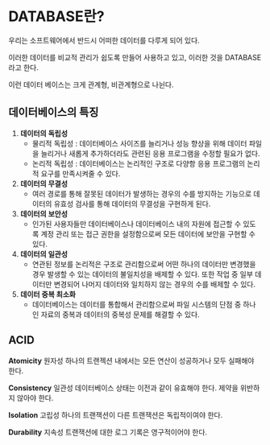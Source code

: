 # DATABASE란? 

우리는 소프트웨어에서 반드시 어떠한 데이터를 다루게 되어 있다.

이러한 데이터를 비교적 관리가 쉽도록 만들어 사용하고 있고, 이러한 것을 DATABASE라고 한다.

이런 데이터 베이스는 크게 관계형, 비관계형으로 나뉜다.

## 데이터베이스의 특징

1. **데이터의 독립성**
   - 물리적 독립성 : 데이터베이스 사이즈를 늘리거나 성능 향상을 위해 데이터 파일을 늘리거나 새롭게 추가하더라도 관련된 응용 프로그램을 수정할 필요가 없다.
   - 논리적 독립성 : 데이터베이스는 논리적인 구조로 다양항 응용 프로그램의 논리적 요구를 만족시켜줄 수 있다.
2. **데이터의 무결성**
   - 여러 경로를 통해 잘못된 데이터가 발생하는 경우의 수를 방지하는 기능으로 데이터의 유효성 검사를 통해 데이터의 무결성을 구현하게 된다.
3. **데이터의 보안성** 
   -  인가된 사용자들만 데이터베이스나 데이터베이스 내의 자원에 접근할 수 있도록 계정 관리 또는 접근 권한을 설정함으로써 모든 데이터에 보안을 구현할 수 있다.
4. **데이터의 일관성**
   - 연관된 정보를 논리적은 구조로 관리함으로써 어떤 하나의 데이터만 변경했을 경우 발생할 수 있는 데이터의 불일치성을 배제할 수 있다. 또한 작업 중 일부 데이터만 변경되어 나머지 데이터와 일치하지 않는 경우의 수를 배제할 수 있다.
5. **데이터 중복 최소화** 
   - 데이터베이스는 데이터를 통합해서 관리함으로써 파일 시스템의 단점 중 하나인 자료의 중복과 데이터의 중복성 문제를 해결할 수 있다.

## ACID

**Atomicity** 원자성 하나의 트랜젝션 내에서는 모든 연산이 성공하거나 모두 실패해야 한다.

**Consistency** 일관성 데이터베이스 상태는 이전과 같이 유효해야 한다. 제약을 위반하지 않아야 한다.

**Isolation** 고립성 하나의 트랜잭션이 다른 트랜잭션은 독립적이여야 한다.

**Durability** 지속성 트랜잭션에 대한 로그 기록은 영구적이어야 한다.
